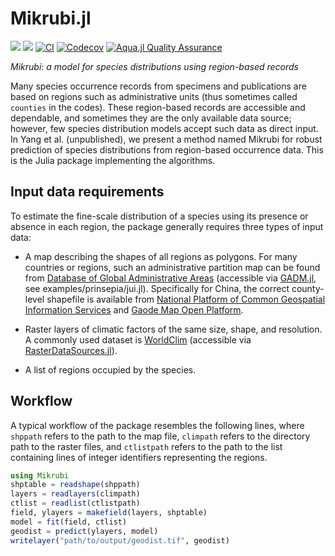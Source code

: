 # Mikrubi.jl

[![](https://img.shields.io/badge/docs-stable-blue.svg)](https://Mikumikunisiteageru.github.io/Mikrubi.jl/stable)
[![](https://img.shields.io/badge/docs-dev-blue.svg)](https://Mikumikunisiteageru.github.io/Mikrubi.jl/dev)
[![CI](https://github.com/Mikumikunisiteageru/Mikrubi.jl/actions/workflows/ci.yml/badge.svg)](https://github.com/Mikumikunisiteageru/Mikrubi.jl/actions/workflows/ci.yml)
[![Codecov](https://codecov.io/gh/Mikumikunisiteageru/Mikrubi.jl/branch/main/graph/badge.svg)](https://codecov.io/gh/Mikumikunisiteageru/Mikrubi.jl)
[![Aqua.jl Quality Assurance](https://img.shields.io/badge/Aquajl-%F0%9F%8C%A2-aqua.svg)](https://github.com/JuliaTesting/Aqua.jl)

*Mikrubi: a model for species distributions using region-based records*

Many species occurrence records from specimens and publications are based on regions such as administrative units (thus sometimes called `counties` in the codes). These region-based records are accessible and dependable, and sometimes they are the only available data source; however, few species distribution models accept such data as direct input. In Yang et al. (unpublished), we present a method named Mikrubi for robust prediction of species distributions from region-based occurrence data. This is the Julia package implementing the algorithms. 

## Input data requirements

To estimate the fine-scale distribution of a species using its presence or absence in each region, the package generally requires three types of input data: 

- A map describing the shapes of all regions as polygons. For many countries or regions, such an administrative partition map can be found from [Database of Global Administrative Areas](https://gadm.org/) (accessible via [GADM.jl](https://github.com/JuliaGeo/GADM.jl), see examples/prinsepia/jui.jl). Specifically for China, the correct county-level shapefile is available from [National Platform of Common Geospatial Information Services](https://www.tianditu.gov.cn/) and [Gaode Map Open Platform](https://lbs.amap.com/).

- Raster layers of climatic factors of the same size, shape, and resolution. A commonly used dataset is [WorldClim](https://worldclim.org/data/index.html) (accessible via [RasterDataSources.jl](https://github.com/EcoJulia/RasterDataSources.jl)). 

- A list of regions occupied by the species. 

## Workflow

A typical workflow of the package resembles the following lines, where `shppath` refers to the path to the map file, `climpath` refers to the directory path to the raster files, and `ctlistpath` refers to the path to the list containing lines of integer identifiers representing the regions.

```julia
using Mikrubi
shptable = readshape(shppath)
layers = readlayers(climpath)
ctlist = readlist(ctlistpath)
field, ylayers = makefield(layers, shptable)
model = fit(field, ctlist)
geodist = predict(ylayers, model)
writelayer("path/to/output/geodist.tif", geodist)
```
